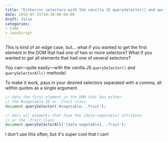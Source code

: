```yaml
---
title: "Either/or selectors with the vanilla JS querySelector() and querySelectorAll() methods"
date: 2019-07-31T10:30:00-04:00
draft: false
categories:
- Code
- JavaScript
---
```


This is kind of an edge case, but... what if you wanted to get the first element in the DOM that had one of two or more selectors? What if you wanted to get all elements that had one of several selectors?

You can&mdash;quite easily&mdash;with the vanilla JS `querySelector()` and `querySelectorAll()` methods!

To make it work, pass in your desired selectors separated with a comma, all within quotes as a single argument.

```js
// Gets the first element in the DOM that has either
// the #vegetable ID or .fruit class
document.querySelector('#vegetable, .fruit');

// Gets all elements that have the [data-vegetable] attribute
// or the .fruit class
document.querySelectorAll('[data-vegetable], .fruit');
```

I don't use this often, but it's super cool that I can!